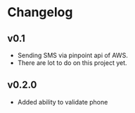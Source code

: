 # Changelog

## v0.1

* Sending SMS via pinpoint api of AWS.
* There are lot to do on this project yet.

## v0.2.0

* Added ability to validate phone